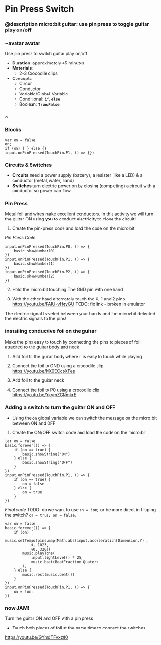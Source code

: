 # Pin Press Switch

### @description micro:bit guitar: use pin press to toggle guitar play on/off

### ~avatar avatar
Use pin press to switch guitar play on/off
* **Duration:** approximately 45 minutes
* **Materials:**
   * 2-3 Crocodile clips
* Concepts:
    * Circuit  
    * Conductor 
    * Variable/Global-Variable  
    * Conditional: **`if`**, **`else`**  
    * Boolean: **`True`/`False`**
### ~

### Blocks

```cards
var on = false
on;
if (on) { } else {}
input.onPinPressed(TouchPin.P1, () => {})
```




### Circuits & Switches
* **Circuits** need a power supply (battery), a resister (like a LED) & a conductor (metal, water, hand)  
* **Switches** turn electric power on by closing (completing) a circuit with a conductor so power can flow.   

### Pin Press  
Metal foil and wires make excellent conductors. In this activity we will turn the guitar ON using **you** to conduct electricity to close the circuit!  

1) Create the pin-press code and load the code on the micro:bit  
  
*Pin Press Code*
```blocks
input.onPinPressed(TouchPin.P0, () => {
    basic.showNumber(0)
})
input.onPinPressed(TouchPin.P1, () => {
    basic.showNumber(1)
})
input.onPinPressed(TouchPin.P2, () => {
    basic.showNumber(2)
})
```  
2) Hold the micro:bit touching The GND pin with one hand  

3) With the other hand alternately touch the O, 1 and 2 pins  
https://youtu.be/PAIU-vHqyGU TODO: fix link - broken in emulator  

The electric signal traveled between your hands and the micro:bit detected the electric signals to the pins!  
  
### Installing conductive foil on the guitar  
Make the pins easy to touch by connecting the pins to pieces of foil attached to the guitar body and neck  
1) Add foil to the guitar body where it is easy to touch while playing 

2) Connect the foil to GND using a crocodile clip  
https://youtu.be/NX0ECcpXFes  
  
3) Add foil to the guitar neck  
  
4) Connect the foil to P0 using a crocodile clip  
https://youtu.be/YkymZGNmkrE  

### Adding a switch to turn the guitar ON and OFF  
* Using the **`on`** global variable we can switch the message on the micro:bit  
between ON and OFF  

1) Create the ON/OFF switch code and load the code on the micro:bit 
```blocks
let on = false
basic.forever(() => {
    if (on == true) {
        basic.showString("ON")
    } else {
        basic.showString("OFF")
    }
})
input.onPinPressed(TouchPin.P1, () => {
    if (on == true) {
        on = false
    } else {
        on = true
    }
})
```  


*Final code*
TODO: do we want to use `on = !on;` or be more direct in flipping the switch? `on = true; on = false;`
```blocks
var on = false
basic.forever(() => {
    if (on) {
        music.setTempo(pins.map(Math.abs(input.acceleration(Dimension.Y)),
            0, 1023,
            60, 320))
        music.playTone(
            input.lightLevel() * 25,
            music.beat(BeatFraction.Quater)
        );
    } else {
        music.rest(music.beat())
    }
})
input.onPinPressed(TouchPin.P1, () => {
    on = !on;
})
```  
### now JAM! 
Turn the guitar ON and OFF with a pin press  
* Touch both pieces of foil at the same time to connect the switches  
  
https://youtu.be/GYmdTFvxz80  